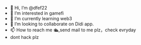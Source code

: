 - 👋 Hi, I’m @dfef22
- 👀 I’m interested in gamefi
- 🌱 I’m currently learning web3
- 💞️ I’m looking to collaborate on Didi app.
- 📫 How to reach me 🛳️,send mail to me plz，check evryday
- dont hack plz

<!---
dfef22/dfef22 is a ✨ special ✨ repository because its `README.md` (this file) appears on your GitHub profile.
You can click the Preview link to take a look at your changes.
--->
